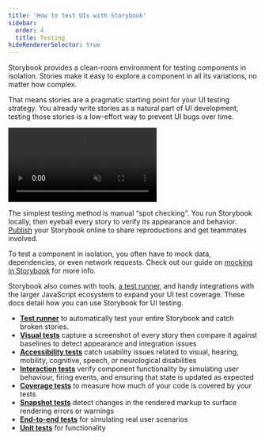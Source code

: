 ```yaml
---
title: 'How to test UIs with Storybook'
sidebar:
  order: 4
  title: Testing
hideRendererSelector: true
---
```


Storybook provides a clean-room environment for testing components in isolation. Stories make it easy to explore a component in all its variations, no matter how complex.

That means stories are a pragmatic starting point for your UI testing strategy. You already write stories as a natural part of UI development, testing those stories is a low-effort way to prevent UI bugs over time.

<video autoPlay muted playsInline loop>
  <source
    src="stories-are-tests-optimized.mp4"
    type="video/mp4"
  />
</video>

The simplest testing method is manual “spot checking”. You run Storybook locally, then eyeball every story to verify its appearance and behavior. [Publish](../sharing/publish-storybook.md) your Storybook online to share reproductions and get teammates involved.

To test a component in isolation, you often have to mock data, dependencies, or even network requests. Check out our guide on [mocking in Storybook](../writing-stories/build-pages-with-storybook.md#mocking-connected-components) for more info.

Storybook also comes with tools, [a test runner](./test-runner.md), and handy integrations with the larger JavaScript ecosystem to expand your UI test coverage. These docs detail how you can use Storybook for UI testing.

- [**Test runner**](./test-runner.md) to automatically test your entire Storybook and catch broken stories.
- [**Visual tests**](./visual-testing.md) capture a screenshot of every story then compare it against baselines to detect appearance and integration issues
- [**Accessibility tests**](./accessibility-testing.md) catch usability issues related to visual, hearing, mobility, cognitive, speech, or neurological disabilities
- [**Interaction tests**](./interaction-testing.md) verify component functionality by simulating user behaviour, firing events, and ensuring that state is updated as expected
- [**Coverage tests**](./test-coverage.md) to measure how much of your code is covered by your tests
- [**Snapshot tests**](./snapshot-testing.md) detect changes in the rendered markup to surface rendering errors or warnings
- [**End-to-end tests**](./stories-in-end-to-end-tests.md) for simulating real user scenarios
- [**Unit tests**](./stories-in-unit-tests.md) for functionality
